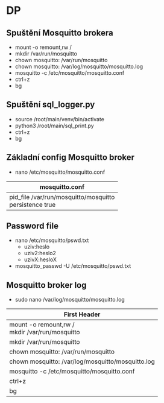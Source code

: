 # DP
## Spuštění Mosquitto brokera
- mount -o remount,rw /
- mkdir /var/run/mosquitto
- chown mosquitto: /var/run/mosquitto
- chown mosquitto: /var/log/mosquitto/mosquitto.log
- mosquitto -c /etc/mosquitto/mosquitto.conf
- ctrl+z
- bg


## Spuštění sql_logger.py
- source /root/main/venv/bin/activate
- python3 /root/main/sql_print.py
- ctrl+z
- bg

## Základní config Mosquitto broker
- nano /etc/mosquitto/mosquitto.conf
  
| mosquitto.conf |
| ------------- |
| pid_file /var/run/mosquitto/mosquitto <br> persistence true| <br> pid_file /var/run/mosquitto/mosquitto <br> persistence true <br> persistence_location /var/lib/mosquitto/ <br> log_dest file /var/log/mosquitto/mosquitto.log <br> <br> include_dir /etc/mosquitto/conf.d <br> password_file /etc/mosquitto/pswd.txt <br> listener 1883 <br> |
  
## Password file 
- nano /etc/mosquitto/pswd.txt
  - uziv:heslo
  - uziv2:heslo2
  - uzivX:hesloX
- mosquitto_passwd -U /etc/mosquitto/pswd.txt 

## Mosquitto broker log
- sudo nano /var/log/mosquitto/mosquitto.log


| First Header  |
| ------------- |
| mount -o remount,rw / <br> mkdir /var/run/mosquitto|
| mkdir /var/run/mosquitto |
| chown mosquitto: /var/run/mosquitto |
| chown mosquitto: /var/log/mosquitto/mosquitto.log |
| mosquitto -c /etc/mosquitto/mosquitto.conf |
| ctrl+z |
| bg |
